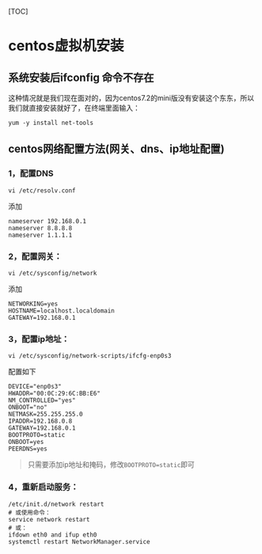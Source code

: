 [TOC]

# centos虚拟机安装

## 系统安装后ifconfig 命令不存在

这种情况就是我们现在面对的，因为centos7.2的mini版没有安装这个东东，所以我们就直接安装就好了，在终端里面输入：

`yum -y install net-tools`

## centos网络配置方法(网关、dns、ip地址配置)

### 1，配置DNS

`vi /etc/resolv.conf`

添加

```shell
nameserver 192.168.0.1 
nameserver 8.8.8.8
nameserver 1.1.1.1
```

### 2，配置网关：

`vi /etc/sysconfig/network`

添加

```shell
NETWORKING=yes
HOSTNAME=localhost.localdomain
GATEWAY=192.168.0.1
```

### 3，配置ip地址：

`vi /etc/sysconfig/network-scripts/ifcfg-enp0s3`

配置如下

```shell
DEVICE="enp0s3"
HWADDR="00:0C:29:6C:BB:E6"
NM_CONTROLLED="yes"
ONBOOT="no"
NETMASK=255.255.255.0
IPADDR=192.168.0.8
GATEWAY=192.168.0.1
BOOTPROTO=static
ONBOOT=yes
PEERDNS=yes	
```

> 只需要添加ip地址和掩码，修改`BOOTPROTO=static`即可

### 4，重新启动服务：

```shell
/etc/init.d/network restart
# 或使用命令：
service network restart
# 或：
ifdown eth0 and ifup eth0
systemctl restart NetworkManager.service
```

